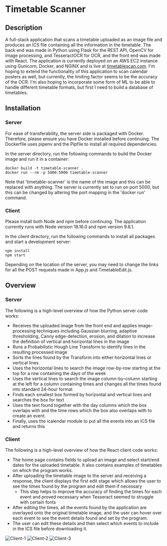 # Timetable Scanner

## Description

A full-stack application that scans a timetable uploaded as an image file and produces an ICS file containing all the information in the timetable. The back end was made in Python using Flask for the REST API, OpenCV for image processing, and TesseractOCR for OCR, and the front end was made with React. The application is currently deployed on an AWS EC2 instance using Gunicorn, Docker, and NGINX and is live at [timetablescan.com](http://timetablescan.com/). I'm hoping to extend the functionality of this application to scan calendar posters as well, but currently, the limiting factor seems to be the accuracy of the OCR. I'm also hoping to incorporate some form of ML to be able to handle different timetable formats, but first I need to build a database of timetables.

## Installation

### Server

For ease of transferability, the server side is packaged with Docker. Therefore, please ensure you have Docker installed before continuing. The Dockerfile uses pipenv and the Pipfile to install all required dependencies.

In the server directory, run the following commands to build the Docker image and run it in a container:
```
docker build -t timetable-scanner .
docker run --rm -p 5000:5000 timetable-scanner
```
Note that 'timetable-scanner' is the name of the image and this can be replaced with anything. The server is currently set to run on port 5000, but this can be changed by altering the port mapping in the 'docker run' command.

### Client

Please install both Node and npm before continuing. The application currently runs with Node version 18.16.0 and npm version 9.8.1.

In the client directory, run the following commands to install all packages and start a development server:
```
npm install
npm start
```
Depending on the location of the server, you may need to change the links for all the POST requests made in App.js and TimetableEdit.js.

## Overview
### Server
The following is a high-level overview of how the Python server code works:
- Receives the uploaded image from the front end and applies image-processing techniques including Gaussian blurring, adaptive thresholding, Canny edge-detection, erosion, and dilation to increase the definition of vertical and horizontal lines in the image
- Runs a Probabilistic Hough Line Transform to identify lines in the resulting processed image
- Sorts the lines found by the Transform into either horizontal lines or vertical lines
- Uses the horizontal lines to search the image row-by-row starting at the top for a row containing the days of the week
- Uses the vertical lines to search the image column-by-column starting at the left for a column containing times and changes all the times found into standard 24-hour format
- Finds each smallest box formed by horizontal and vertical lines and searches the box for text
- Uses the text found together with the day columns which the box overlaps with and the time rows which the box also overlaps with to create an event.
- Finally, uses the icalendar module to put all the events into an ICS file and returns this

### Client
The following is a high-level overview of how the React client code works:
- The home page contains fields to upload an image and select start/end dates for the uploaded timetable. It also contains examples of timetables on which the program works.
- After uploading the timetable image to the server and receiving a response, the client displays the first edit stage which allows the user to see the times found by the program and edit them if necessary
  - This step helps to improve the accuracy of finding the times for each event and proved necessary when Tesseract seemed to struggle with certain fonts
- After editing the times, all the events found by the application are overlayed onto the original timetable image, and the user can hover over each event to see the event details found and set by the program.
- The user can edit these details and then select which events to include in the ICS file before downloading it.

![Client-1](https://github.com/krishte/timetableScanner/assets/46422100/573c6f30-ca91-424f-a713-5019a06bf09e)
![Client-2](https://github.com/krishte/timetableScanner/assets/46422100/4db72594-0435-4b95-912d-a2961fc299ff)
![Client-3](https://github.com/krishte/timetableScanner/assets/46422100/c9c556e2-fcfb-4347-87f8-5b36d2bc7e8e)
